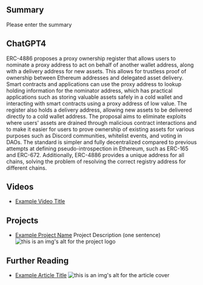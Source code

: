 ## Summary

Please enter the summary

## ChatGPT4

ERC-4886 proposes a proxy ownership register that allows users to nominate a proxy address to act on behalf of another wallet address, along with a delivery address for new assets. This allows for trustless proof of ownership between Ethereum addresses and delegated asset delivery. Smart contracts and applications can use the proxy address to lookup holding information for the nominator address, which has practical applications such as storing valuable assets safely in a cold wallet and interacting with smart contracts using a proxy address of low value. The register also holds a delivery address, allowing new assets to be delivered directly to a cold wallet address. The proposal aims to eliminate exploits where users' assets are drained through malicious contract interactions and to make it easier for users to prove ownership of existing assets for various purposes such as Discord communities, whitelist events, and voting in DAOs. The standard is simpler and fully decentralized compared to previous attempts at defining pseudo-introspection in Ethereum, such as ERC-165 and ERC-672. Additionally, ERC-4886 provides a unique address for all chains, solving the problem of resolving the correct registry address for different chains.

## Videos

- [Example Video Title](https://www.youtube.com/watch?v=TDGq4aeevgY)

## Projects

- [Example Project Name](https://xxxx.xxx/xxxxx) Project Description (one sentence) ![this is an img's alt for the project logo](https://xxxx.xxx/project-logo.xxx)

## Further Reading

- [Example Article Title](https://xxxx.xxx/xxxxx) ![this is an img's alt for the article cover](https://xxxx.xxx/article-cover.xxx)
